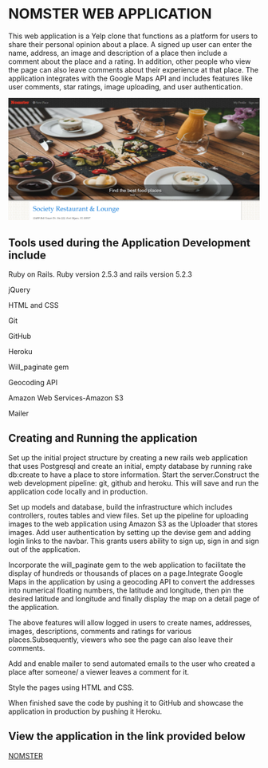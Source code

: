 # NOMSTER WEB APPLICATION

This web application is a Yelp clone that functions as a platform for users to share their personal opinion about a place. A signed up user can enter the name, address, an image and description of a place then include a comment about the place and a rating. In addition, other people who view the page can also leave comments about their experience at that place. The application integrates with the Google Maps API and includes features like user comments, star ratings, image uploading, and user authentication.

![Nomster main page](/app/assets/images/nomstermainpagescreenshot.png)


## Tools used during the Application Development include

Ruby on Rails. Ruby version 2.5.3 and rails version 5.2.3

jQuery

HTML and CSS

Git 

GitHub

Heroku

Will_paginate gem 

Geocoding API

Amazon Web Services-Amazon S3

Mailer




## Creating and Running the application

Set up the initial project structure by creating a new rails web application that uses Postgresql and create an initial, empty database by running rake db:create to have a place to store information. Start the server.Construct the web development pipeline: git, github and heroku. This will save and run the application code locally and in production. 

Set up models and database, build the infrastructure which includes controllers, routes tables and view files. Set up the pipeline for uploading images to the web application using Amazon S3 as the Uploader that stores images. Add user authentication by setting up the devise gem and adding login links to the navbar. This grants users ability to sign up, sign in and sign out of the application. 

Incorporate the will_paginate gem to the web application to facilitate the display of hundreds or thousands of places on a page.Integrate Google Maps in the application by using a geocoding API to convert the addresses into numerical floating numbers, the latitude and longitude, then pin the desired latitude and longitude and finally display the map on a detail page of the application. 

The above features will allow logged in users to create names, addresses, images, descriptions, comments and ratings for various places.Subsequently, viewers who see the page can also leave their comments.

Add and enable mailer to send automated emails to the user who created a place after someone/ a viewer leaves a comment for it. 

Style the pages using HTML and CSS.

When finished save the code by pushing it to GitHub and showcase the application in production by pushing it Heroku.


## View the application in the link provided below

[NOMSTER](https://nomster-dessy-owiti.herokuapp.com/)

